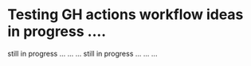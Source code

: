 # Testing GH actions workflow ideas in progress ....

still in progress ... ... ...
still in progress ... ... ...
